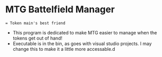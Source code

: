 # MTG Battelfield Manager 
`= Token main's best friend` 
- This program is dedicated to make MTG easier to manage when the tokens get out of hand!
- Executable is in the bin, as goes with visual studio projects. I may change this to make it a little more accessable.d
